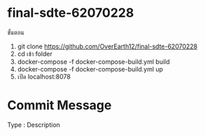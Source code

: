 # final-sdte-62070228
ขั้นตอน
1. git clone https://github.com/OverEarth12/final-sdte-62070228
2. cd เข้า folder
3. docker-compose -f docker-compose-build.yml build
4. docker-compose -f docker-compose-build.yml up
5. เปิด localhost:8078
# Commit Message
Type : Description
